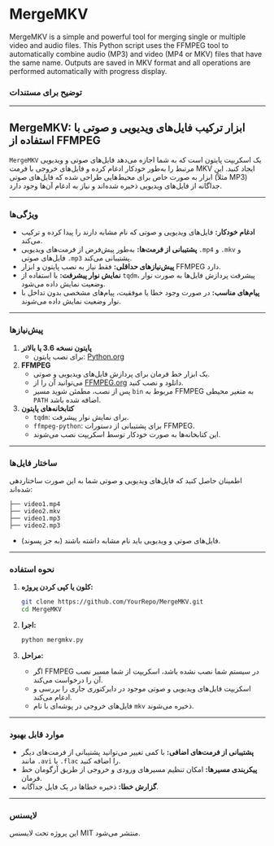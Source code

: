 # MergeMKV
MergeMKV is a simple and powerful tool for merging single or multiple video and audio files. This Python script uses the FFMPEG tool to automatically combine audio (MP3) and video (MP4 or MKV) files that have the same name. Outputs are saved in MKV format and all operations are performed automatically with progress display.



### توضیح برای مستندات 

---

## **MergeMKV: ابزار ترکیب فایل‌های ویدیویی و صوتی با استفاده از FFMPEG**

`MergeMKV` یک اسکریپت پایتون است که به شما اجازه می‌دهد فایل‌های صوتی و ویدیویی مرتبط را به‌طور خودکار ادغام کرده و فایل‌های خروجی با فرمت MKV ایجاد کنید. این ابزار به صورت خاص برای محیط‌هایی طراحی شده که فایل‌های صوتی (مثلاً MP3) جداگانه از فایل‌های ویدیویی ذخیره شده‌اند و نیاز به ادغام آن‌ها وجود دارد.

---

### **ویژگی‌ها**

- **ادغام خودکار:** فایل‌های ویدیویی و صوتی که نام مشابه دارند را پیدا کرده و ترکیب می‌کند.
- **پشتیبانی از فرمت‌ها:** به‌طور پیش‌فرض از فرمت‌های ویدیویی `.mp4` و `.mkv` و فایل‌های صوتی `.mp3` پشتیبانی می‌کند.
- **پیش‌نیازهای حداقلی:** فقط نیاز به نصب پایتون و ابزار FFMPEG دارد.
- **نمایش نوار پیشرفت:** با استفاده از `tqdm`، پیشرفت پردازش فایل‌ها به صورت نوار وضعیت نمایش داده می‌شود.
- **پیام‌های مناسب:** در صورت وجود خطا یا موفقیت، پیام‌های مشخصی بدون تداخل با نوار وضعیت نمایش داده می‌شوند.

---

### **پیش‌نیازها**

1. **پایتون نسخه 3.6 یا بالاتر**
   - برای نصب پایتون: [Python.org](https://www.python.org)
2. **FFMPEG**
   - یک ابزار خط فرمان برای پردازش فایل‌های ویدیویی و صوتی.
   - می‌توانید آن را از [FFMPEG.org](https://ffmpeg.org/) دانلود و نصب کنید.
   - پس از نصب، مطمئن شوید مسیر `bin` مربوط به FFMPEG به متغیر محیطی `PATH` اضافه شده باشد.
3. **کتابخانه‌های پایتون**
   - `tqdm`: برای نمایش نوار پیشرفت.
   - `ffmpeg-python`: برای پشتیبانی از دستورات FFMPEG.
   - این کتابخانه‌ها به صورت خودکار توسط اسکریپت نصب می‌شوند.

---

### **ساختار فایل‌ها**

اطمینان حاصل کنید که فایل‌های ویدیویی و صوتی شما به این صورت ساختاردهی شده‌اند:

```
├── video1.mp4
├── video2.mkv
├── video1.mp3
├── video2.mp3
```

- فایل‌های صوتی و ویدیویی باید نام مشابه داشته باشند (به جز پسوند).

---

### **نحوه استفاده**

1. **کلون یا کپی کردن پروژه:**

   ```bash
   git clone https://github.com/YourRepo/MergeMKV.git
   cd MergeMKV
   ```

2. **اجرا:**

   ```bash
   python mergmkv.py
   ```

3. **مراحل:**
   - اگر FFMPEG در سیستم شما نصب نشده باشد، اسکریپت از شما مسیر نصب آن را درخواست می‌کند.
   - اسکریپت فایل‌های ویدیویی و صوتی موجود در دایرکتوری جاری را بررسی و ادغام می‌کند.
   - فایل‌های خروجی در پوشه‌ای با نام `mkv` ذخیره می‌شوند.

---

### **موارد قابل بهبود**

- **پشتیبانی از فرمت‌های اضافی:** با کمی تغییر می‌توانید پشتیبانی از فرمت‌های دیگر مانند `.avi` یا `.flac` را اضافه کنید.
- **پیکربندی مسیرها:** امکان تنظیم مسیرهای ورودی و خروجی از طریق آرگومان خط فرمان.
- **گزارش خطا:** ذخیره خطاها در یک فایل جداگانه.

---

### **لایسنس**

این پروژه تحت لایسنس MIT منتشر می‌شود. 

